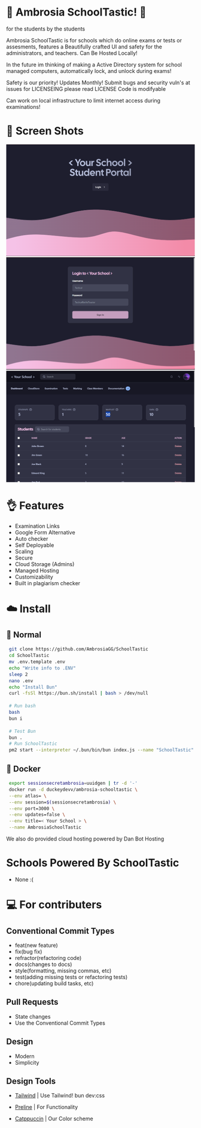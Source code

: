 # 📖 Ambrosia SchoolTastic! 📖
for the students by the students  

Ambrosia SchoolTastic is for schools which do online exams or tests or assesments,
features a Beautifully crafted UI and safety for the administrators, and teachers.
Can Be Hosted Locally!

In the future im thinking of making a Active Directory system for school managed computers,
automatically lock, and unlock during exams!

Safety is our priority!
Updates Monthly! Submit bugs and security vuln's at issues
for LICENSEING please read LICENSE
Code is modifyable

Can work on local infrastructure to limit internet access during examinations!

# 📸 Screen Shots

![](./Github/Land.png)
![](./Github/Login.png)
![](./Github/Dash.png)

# 👌 Features
* Examination Links
* Google Form Alternative
* Auto checker
* Self Deployable
* Scaling
* Secure
* Cloud Storage (Admins)
* Managed Hosting
* Customizability
* Built in plagiarism checker

# ☁️ Install

## 🤖 Normal
```bash 
 git clone https://github.com/AmbrosiaGG/SchoolTastic
 cd SchoolTastic
 mv .env.template .env
 echo "Write info to .ENV"
 sleep 2
 nano .env
 echo "Install Bun"
 curl -fsSl https://bun.sh/install | bash > /dev/null

 # Run bash
 bash
 bun i

 # Test Bun
 bun .
 # Run SchoolTastic
 pm2 start --interpreter ~/.bun/bin/bun index.js --name "SchoolTastic" -- -color
```

## 🐋 Docker
```bash 
 export sessionsecretambrosia=uuidgen | tr -d '-'
 docker run -d duckeydevv/ambrosia-schooltastic \
 --env atlas= \
 --env session=$(sessionsecretambrosia) \
 --env port=3000 \
 --env updates=false \
 --env title=< Your School > \
 --name AmbrosiaSchoolTastic
```

We also do provided cloud hosting powered
by Dan Bot Hosting

# Schools Powered By SchoolTastic
* None :(

# 💻 For contributers 
## Conventional Commit Types
* feat(new feature)
* fix(bug fix)
* refractor(refactoring code)
* docs(changes to docs)
* style(formatting, missing commas, etc)
* test(adding missing tests or refactoring tests)
* chore(updating build tasks, etc)

## Pull Requests
* State changes
* Use the Conventional Commit Types

## Design
* Modern 
* Simplicity

## Design Tools
* [Tailwind](https://tailwindcss.com) | Use Tailwind! bun dev:css

* [Preline](https://preline.co) | For Functionality

* [Catppuccin](https://github.com/catppuccin/catppuccin/blob/main/docs/style-guide.md) | Our Color scheme
